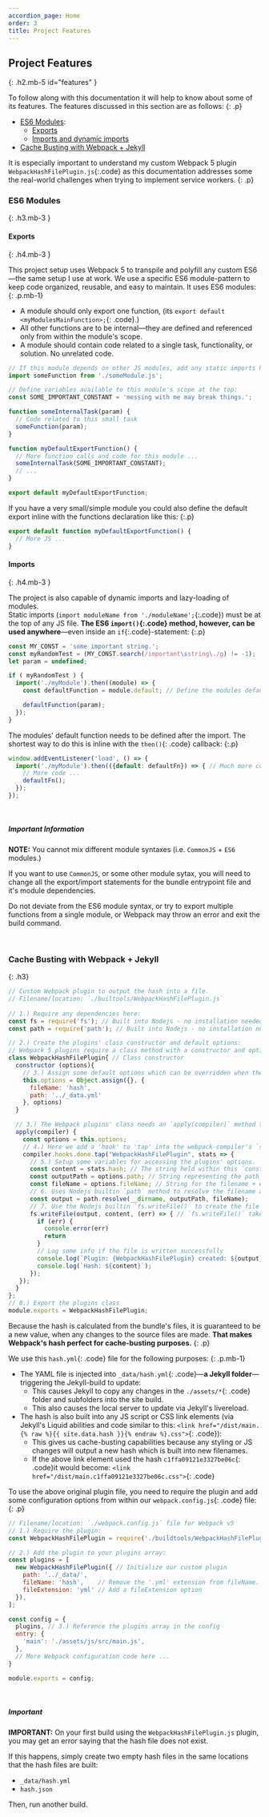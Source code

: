 ```yaml
---
accordion_page: Home
order: 3
title: Project Features
---
```



## Project Features
{: .h2.mb-5 id="features" }

To follow along with this documentation it will help to know about some of its features. 
The features discussed in this section are as follows:
{: .p}

- [ES6 Modules](#es6-modules):
  - [Exports](#exports)
  - [Imports and dynamic imports](#imports)
- [Cache Busting with Webpack + Jekyll](#cache-busting-with-webpack--jekyll)

It is especially important to understand my custom Webpack 5 plugin `WebpackHashFilePlugin.js`{:.code} as
this documentation addresses some the real-world challenges when trying to implement service workers.
{: .p}

### ES6 Modules
{: .h3.mb-3 }

#### Exports
{: .h4.mb-3 }

This project setup uses Webpack 5 to transpile and polyfill any custom ES6—the same setup I use at work. We use a specific  ES6 module-pattern to keep code organized, reusable, and easy to maintain. It uses ES6 modules:
{: .p.mb-1}
- A module should only export one function, (its `export default <myModulesMainFunction>;`{: .code}.)
- All other functions are to be internal—they are defined and referenced only from within the module's scope.
- A module should contain code related to a single task, functionality, or solution. No unrelated code.


```javascript
// If this module depends on other JS modules, add any static imports here:
import someFunction from './someModule.js';

// Define variables available to this module's scope at the top:
const SOME_IMPORTANT_CONSTANT = 'messing with me may break things.';

function someInternalTask(param) {
  // Code related to this small task
  someFunction(param);
}

function myDefaultExportFunction() {
  // More function calls and code for this module ...
  someInternalTask(SOME_IMPORTANT_CONSTANT);
  // ...
}

export default myDefaultExportFunction;
```
If you have a very small/simple module you could also define the default export
inline with the functions declaration like this:
{:.p}

```javascript
export default function myDefaultExportFunction() {
  // More JS ...
}
```

#### Imports
{: .h4.mb-3 }

The project is also capable of dynamic imports and lazy-loading of modules. \
Static imports (`import moduleName from './moduleName';`{:.code}) must be at the top of any JS file.
**The ES6 `import()`{:.code} method, however, can be used anywhere**—even inside 
an `if`{:.code}-statement:
{:.p}

```javascript
const MY_CONST = 'some important string.';
const myRandomTest = (MY_CONST.search(/important\sstring\./g) != -1);
let param = undefined;

if ( myRandomTest ) {
  import('./myModule').then((module) => {
    const defaultFunction = module.default; // Define the modules default func

    defaultFunction(param);
  });
}
```

The modules' default function needs to be defined after the import. The shortest way to do this is
inline with the `then()`{: .code} callback:
{:.p}

```javascript
window.addEventListener('load', () => {
  import('./myModule').then(({default: defaultFn}) => { // Much more concise
    // More code ...
    defaultFn();
  });
});
```

<br>

<div class="card bg-info">
  <div class="card-header px-4">
    <h5 class="h5">Important Information</h5>
  </div>
  <div class="card-body px-4">
    <p class="p--darker">
      <strong>NOTE:</strong> You cannot mix different module syntaxes (i.e. 
      <code class="code">CommonJS</code> + <code class="code">ES6</code> modules.)
    </p>
    <p class="p--darker">
      If you want to use <code class="code">CommonJS</code>, or some other module sytax, you
      will need to change all the export/import statements for the bundle entrypoint file 
      and it's module dependencies.
    </p>
    <p class="p--darker">Do not deviate from the ES6 module syntax, or try
    to export multiple functions from a single module, or Webpack may throw an error and exit the build command.</p>
  </div>
</div>


<br>

### Cache Busting with Webpack + Jekyll
{: .h3}

```javascript
// Custom Webpack plugin to output the hash into a file.
// Filename/location: `./builtools/WebpackHashFilePlugin.js`
 
// 1.) Require any dependencies here:
const fs = require('fs'); // Built into Nodejs - no installation needed
const path = require('path'); // Built into Nodejs - no installation needed

// 2.) Create the plugins' class constructor and default options:
// Webpack 5 plugins require a class method with a constructor and options for setting defaults
class WebpackHashFilePlugin{ // Class constructor
  constructor (options){
    // 3.) Assign some default options which can be overridden when the plugin is initiated.
    this.options = Object.assign({}, {
      fileName: 'hash',
      path: '../_data.yml'
    }, options)
  }

  // 3.) The Webpack plugins' class needs an `apply(compiler)` method to hook into the `compiler`
  apply(compiler) {
    const options = this.options;
    // 4.) Here we add a 'hook' to 'tap' into the webpack-compiler's `stats` object. Pretty standard Webpack plugin code.
    compiler.hooks.done.tap("WebpackHashFilePlugin", stats => {
      // 5.) Setup some variables for accessing the plugins' options.
      const content = stats.hash; // The string held within this `const` will become the contents of the written file.
      const outputPath = options.path; // String representing the path to create the file (relative to plugin files' location, e.g. '../data/`.)
      const fileName = options.fileName; // String for the filename + extension (e.g. 'hash.yml').
      // 6. Uses Nodejs builtin `path` method to resolve the filename and location.
      const output = path.resolve(__dirname, outputPath, fileName);
      // 7. Use the Nodejs builtin `fs.writeFile()` to create the file containing the bundle's hash.
      fs.writeFile(output, content, (err) => { // `fs.writeFile()` takes 3 params: path containing the filename/extension/location, contents, and an error callback-function
        if (err) {
          console.error(err)
          return
        }
        // Log some info if the file is written successfully
        console.log(`Plugin: {WebpackHashFilePlugin} created: ${output}`);
        console.log(`Hash: ${content}`);
      });
   });
  }
};
// 8.) Export the plugins class
module.exports = WebpackHashFilePlugin;
```

Because the hash is calculated from the bundle's 
files, it is guaranteed to be a new value, when any changes to the source files are made.
**That makes Webpack's hash perfect for cache-busting purposes.**
{: .p}

We use this `hash.yml`{: .code} file for the following purposes:
{: .p.mb-1}

- The YAML file is injected into `_data/hash.yml`{: .code}&mdash;**a Jekyll folder**&mdash;triggering the 
  Jekyll-build to update:
  - This causes Jekyll to copy any changes in the `./assets/*`{: .code} folder and subfolders into the site build.
  - This also causes the local server to update via Jekyll's livereload.
- The hash is also built into any JS script or CSS link elements
  (via Jekyll's Liquid abilities and code similar to this: 
  `<link href="/dist/main.{% raw %}{{ site.data.hash }}{% endraw %}.css">`{: .code}): 
  - This gives us cache-busting capabilities because any styling or JS changes will output a new hash which is built into 
    new filenames.
  - If the above link element used the hash `c1ffa09121e3327be06c`{: .code}it would become: 
    `<link href="/dist/main.c1ffa09121e3327be06c.css">`{: .code}

To use the above original plugin file, you need to require the plugin and add some configuration options from within our `webpack.config.js`{: .code} file:
{: .p}

```javascript
// Filename/location: `./webpack.config.js` file for Webpack v5
// 1.) Require the plugin:
const WebpackHashFilePlugin = require('./buildtools/WebpackHashFilePlugin'); // Our custom plugin found in `/buildtools`

// 2.) Add the plugin to your plugins array:
const plugins = [
  new WebpackHashFilePlugin({ // Initialize our custom plugin
    path: '../_data/',
    fileName: 'hash',    // Remove the '.yml' extension from fileName.
    fileExtension: 'yml' // Add a fileExtension option
  }),
];

const config = {
  plugins, // 3.) Reference the plugins array in the config
  entry: {
    'main': './assets/js/src/main.js',
  },
  // More Webpack configuration code here ...
}

module.exports = config;
```

<br>

<div class="card bg-danger text-white mx-md-5">
  <div class="card-header px-4">
    <h5 class="h5">Important</h5>
  </div>
  <div class="card-body px-4">
    <p class="p text-white"><strong>IMPORTANT:</strong> On your first build using the <code class="code">WebpackHashFilePlugin.js</code> plugin, 
    you may get an error saying that the hash file does not exist.</p>
    <p class="p text-white mb-0">If this happens, simply create two empty hash files in the same locations that the hash files are built:
      <ul class="text-white">
        <li><code class="code">_data/hash.yml</code></li>
        <li><code class="code">hash.json</code></li>
      </ul>
    </p>
    <p class="p text-white">Then, run another build.</p>
  </div>
</div>
